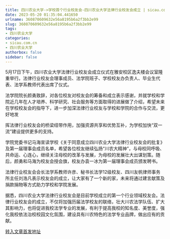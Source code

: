 ```yaml
---
title: 四川农业大学->学校首个行业校友会-四川农业大学法律行业校友会成立 | sicau.com.cn
date: 2023-05-20 01:35:04.441650
urlname: 360870609632e56a8195b6a2f3bb2e99
slug: 360870609632e56a8195b6a2f3bb2e99
tags: 
- 四川农业大学
categories:
- sicau.com.cn
- 四川农业大学
authorbox: false
sidebar: false
---
```

5月17日下午，四川农业大学法律行业校友会成立仪式在雅安校区逸夫楼会议室隆重举行。法律行业校友会理事成员、法学院班子、学校校友办负责人、毕业生代表、法学系教师代表出席了仪式。

法学院院长颜勇致辞，对各位校友对校友会的筹备和成立表示感谢，并就学校和学院近几年在人才培养、科学研究、社会服务等方面取得的进展做了介绍，希望未来在学校校友会的指导下，进一步加深法律行业校友与学校和学院的合作与交流，更好地发
<!--more-->
挥法律行业校友会的桥梁纽带作用，加强资源共享和优势互补，为学校加快“双一流”建设提供更多的支持。

学院党委书记马海宣读学校《关于同意成立四川农业大学法律行业校友会的批复》及第一届理事会成员名单，希望各位校友继续弘扬“川农大精神”，与母校同呼吸、共命运、心连心，继续关注母校的改革与发展，为母校的发展壮大出谋划策。随后，颜勇和马海为校友会授会旗，校友办袁一冰为第一届理事会成员颁发聘书。

法律行业校友会会长法学系教师许彦、秘书长法学12级校友、四川友帆律师事务所主任刘浩凡表示校友会的成立，让大家有了一个新的家，未来将通过建言献策及捐款捐物等方式助力学校和学院发展。

据悉，四川农业大学法律行业校友会是目前学校成立的第一个行业领域校友会。法律行业校友会的成立，不仅将加强历届法学校友的联络，壮大川农法学队伍、扩大其影响力，也将促进我校法学专业的发展，有利于提高我校的知名度、美誉度，强化我校依法治校校园文化氛围，建设具有川农特色的法学专业品牌，做出应有的贡献。



[转入文章首发地址](https://news.sicau.edu.cn/info/1078/72271.htm)